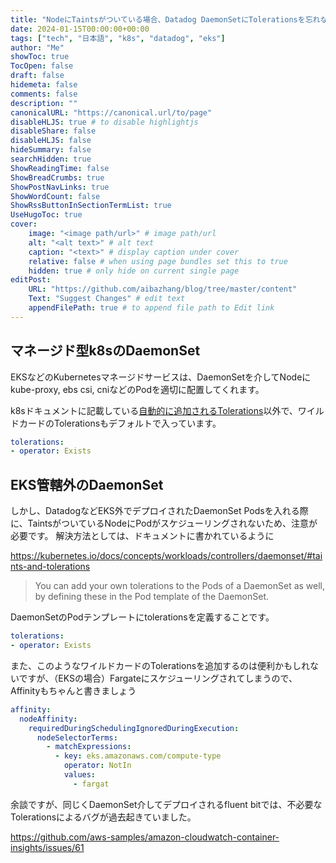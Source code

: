 ```yaml
---
title: "NodeにTaintsがついている場合、Datadog DaemonSetにTolerationsを忘れないでね！"
date: 2024-01-15T00:00:00+00:00
tags: ["tech", "日本語", "k8s", "datadog", "eks"]
author: "Me"
showToc: true
TocOpen: false
draft: false
hidemeta: false
comments: false
description: ""
canonicalURL: "https://canonical.url/to/page"
disableHLJS: true # to disable highlightjs
disableShare: false
disableHLJS: false
hideSummary: false
searchHidden: true
ShowReadingTime: false
ShowBreadCrumbs: true
ShowPostNavLinks: true
ShowWordCount: false
ShowRssButtonInSectionTermList: true
UseHugoToc: true
cover:
    image: "<image path/url>" # image path/url
    alt: "<alt text>" # alt text
    caption: "<text>" # display caption under cover
    relative: false # when using page bundles set this to true
    hidden: true # only hide on current single page
editPost:
    URL: "https://github.com/aibazhang/blog/tree/master/content"
    Text: "Suggest Changes" # edit text
    appendFilePath: true # to append file path to Edit link
---
```


## マネージド型k8sのDaemonSet

EKSなどのKubernetesマネージドサービスは、DaemonSetを介してNodeにkube-proxy, ebs csi, cniなどのPodを適切に配置してくれます。

k8sドキュメントに記載している[自動的に追加されるTolerations](https://kubernetes.io/docs/concepts/workloads/controllers/daemonset/#taints-and-tolerations)以外で、ワイルドカードのTolerationsもデフォルトで入っています。

```yaml
tolerations:                       
- operator: Exists
```

## EKS管轄外のDaemonSet

しかし、DatadogなどEKS外でデプロイされたDaemonSet Podsを入れる際に、TaintsがついているNodeにPodがスケジューリングされないため、注意が必要です。
解決方法としては、ドキュメントに書かれているように

https://kubernetes.io/docs/concepts/workloads/controllers/daemonset/#taints-and-tolerations

> You can add your own tolerations to the Pods of a DaemonSet as well, by defining these in the Pod template of the DaemonSet.

DaemonSetのPodテンプレートにtolerationsを定義することです。


```yaml
tolerations:                       
- operator: Exists
```

また、このようなワイルドカードのTolerationsを追加するのは便利かもしれないですが、（EKSの場合）Fargateにスケジューリングされてしまうので、Affinityもちゃんと書きましょう

```yaml
affinity:                               
  nodeAffinity:
    requiredDuringSchedulingIgnoredDuringExecution:
      nodeSelectorTerms:
        - matchExpressions:
          - key: eks.amazonaws.com/compute-type
            operator: NotIn              
            values:
              - fargat
```

余談ですが、同じくDaemonSet介してデプロイされるfluent bitでは、不必要なTolerationsによるバグが過去起きていました。

https://github.com/aws-samples/amazon-cloudwatch-container-insights/issues/61
